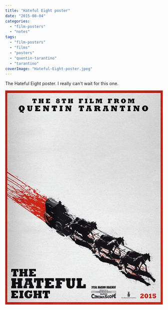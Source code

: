```yaml
---
title: "Hateful Eight poster"
date: "2015-08-04"
categories: 
  - "film-posters"
  - "notes"
tags: 
  - "film-posters"
  - "films"
  - "posters"
  - "quentin-tarantino"
  - "tarantino"
coverImage: "Hateful-Eight-poster.jpeg"
---
```


The Hateful Eight poster. I really can't wait for this one.

[![](images/Hateful-Eight-poster.jpeg)](https://davidpeach.co.uk/wp-content/uploads/2023/03/Hateful-Eight-poster.jpeg)
